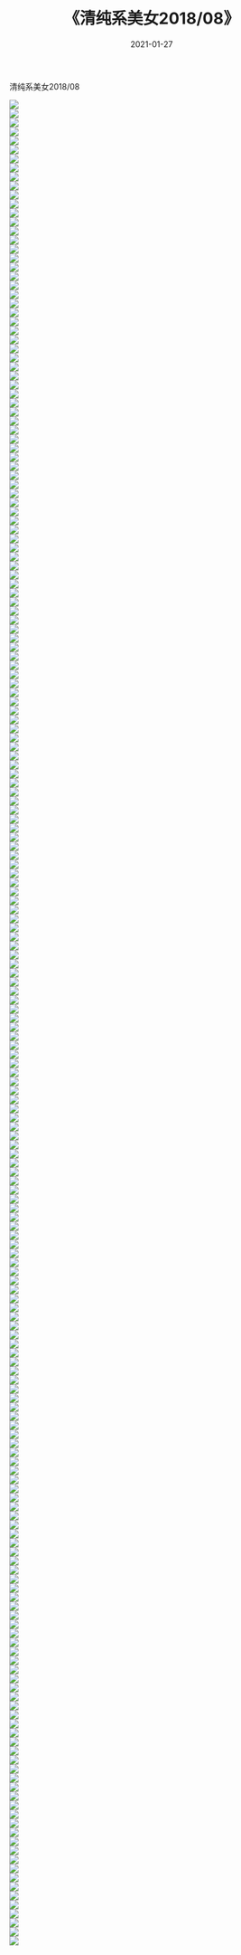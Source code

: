 ﻿---
layout: post
title:  《清纯系美女2018/08》
date:   2021-01-27
img: http://img.660000.xyz/Sharelink/清纯系美女/2018/08/000.jpg
categories: [美女, 清纯, 唯美]
---

清纯系美女2018/08

 ![](http://img.660000.xyz/Sharelink/清纯系美女/2018/08/001.jpg) <br>![](http://img.660000.xyz/Sharelink/清纯系美女/2018/08/002.jpg) <br>![](http://img.660000.xyz/Sharelink/清纯系美女/2018/08/003.jpg) <br>![](http://img.660000.xyz/Sharelink/清纯系美女/2018/08/004.jpg) <br>![](http://img.660000.xyz/Sharelink/清纯系美女/2018/08/005.jpg) <br>![](http://img.660000.xyz/Sharelink/清纯系美女/2018/08/006.jpg) <br>![](http://img.660000.xyz/Sharelink/清纯系美女/2018/08/007.jpg) <br>![](http://img.660000.xyz/Sharelink/清纯系美女/2018/08/008.jpg) <br>![](http://img.660000.xyz/Sharelink/清纯系美女/2018/08/009.jpg) <br>![](http://img.660000.xyz/Sharelink/清纯系美女/2018/08/010.jpg) <br>![](http://img.660000.xyz/Sharelink/清纯系美女/2018/08/011.jpg) <br>![](http://img.660000.xyz/Sharelink/清纯系美女/2018/08/012.jpg) <br>![](http://img.660000.xyz/Sharelink/清纯系美女/2018/08/013.jpg) <br>![](http://img.660000.xyz/Sharelink/清纯系美女/2018/08/014.jpg) <br>![](http://img.660000.xyz/Sharelink/清纯系美女/2018/08/015.jpg) <br>![](http://img.660000.xyz/Sharelink/清纯系美女/2018/08/016.jpg) <br>![](http://img.660000.xyz/Sharelink/清纯系美女/2018/08/017.jpg) <br>![](http://img.660000.xyz/Sharelink/清纯系美女/2018/08/018.jpg) <br>![](http://img.660000.xyz/Sharelink/清纯系美女/2018/08/019.jpg) <br>![](http://img.660000.xyz/Sharelink/清纯系美女/2018/08/020.jpg) <br>![](http://img.660000.xyz/Sharelink/清纯系美女/2018/08/021.jpg) <br>![](http://img.660000.xyz/Sharelink/清纯系美女/2018/08/022.jpg) <br>![](http://img.660000.xyz/Sharelink/清纯系美女/2018/08/023.jpg) <br>![](http://img.660000.xyz/Sharelink/清纯系美女/2018/08/024.jpg) <br>![](http://img.660000.xyz/Sharelink/清纯系美女/2018/08/025.jpg) <br>![](http://img.660000.xyz/Sharelink/清纯系美女/2018/08/026.jpg) <br>![](http://img.660000.xyz/Sharelink/清纯系美女/2018/08/027.jpg) <br>![](http://img.660000.xyz/Sharelink/清纯系美女/2018/08/028.jpg) <br>![](http://img.660000.xyz/Sharelink/清纯系美女/2018/08/029.jpg) <br>![](http://img.660000.xyz/Sharelink/清纯系美女/2018/08/030.jpg) <br>![](http://img.660000.xyz/Sharelink/清纯系美女/2018/08/031.jpg) <br>![](http://img.660000.xyz/Sharelink/清纯系美女/2018/08/032.jpg) <br>![](http://img.660000.xyz/Sharelink/清纯系美女/2018/08/033.jpg) <br>![](http://img.660000.xyz/Sharelink/清纯系美女/2018/08/034.jpg) <br>![](http://img.660000.xyz/Sharelink/清纯系美女/2018/08/035.jpg) <br>![](http://img.660000.xyz/Sharelink/清纯系美女/2018/08/036.jpg) <br>![](http://img.660000.xyz/Sharelink/清纯系美女/2018/08/037.jpg) <br>![](http://img.660000.xyz/Sharelink/清纯系美女/2018/08/038.jpg) <br>![](http://img.660000.xyz/Sharelink/清纯系美女/2018/08/039.jpg) <br>![](http://img.660000.xyz/Sharelink/清纯系美女/2018/08/040.jpg) <br>![](http://img.660000.xyz/Sharelink/清纯系美女/2018/08/041.jpg) <br>![](http://img.660000.xyz/Sharelink/清纯系美女/2018/08/042.jpg) <br>![](http://img.660000.xyz/Sharelink/清纯系美女/2018/08/043.jpg) <br>![](http://img.660000.xyz/Sharelink/清纯系美女/2018/08/044.jpg) <br>![](http://img.660000.xyz/Sharelink/清纯系美女/2018/08/045.jpg) <br>![](http://img.660000.xyz/Sharelink/清纯系美女/2018/08/046.jpg) <br>![](http://img.660000.xyz/Sharelink/清纯系美女/2018/08/047.jpg) <br>![](http://img.660000.xyz/Sharelink/清纯系美女/2018/08/048.jpg) <br>![](http://img.660000.xyz/Sharelink/清纯系美女/2018/08/049.jpg) <br>![](http://img.660000.xyz/Sharelink/清纯系美女/2018/08/050.jpg) <br>![](http://img.660000.xyz/Sharelink/清纯系美女/2018/08/051.jpg) <br>![](http://img.660000.xyz/Sharelink/清纯系美女/2018/08/052.jpg) <br>![](http://img.660000.xyz/Sharelink/清纯系美女/2018/08/053.jpg) <br>![](http://img.660000.xyz/Sharelink/清纯系美女/2018/08/054.jpg) <br>![](http://img.660000.xyz/Sharelink/清纯系美女/2018/08/055.jpg) <br>![](http://img.660000.xyz/Sharelink/清纯系美女/2018/08/056.jpg) <br>![](http://img.660000.xyz/Sharelink/清纯系美女/2018/08/057.jpg) <br>![](http://img.660000.xyz/Sharelink/清纯系美女/2018/08/058.jpg) <br>![](http://img.660000.xyz/Sharelink/清纯系美女/2018/08/059.jpg) <br>![](http://img.660000.xyz/Sharelink/清纯系美女/2018/08/060.jpg) <br>![](http://img.660000.xyz/Sharelink/清纯系美女/2018/08/061.jpg) <br>![](http://img.660000.xyz/Sharelink/清纯系美女/2018/08/062.jpg) <br>![](http://img.660000.xyz/Sharelink/清纯系美女/2018/08/063.jpg) <br>![](http://img.660000.xyz/Sharelink/清纯系美女/2018/08/064.jpg) <br>![](http://img.660000.xyz/Sharelink/清纯系美女/2018/08/065.jpg) <br>![](http://img.660000.xyz/Sharelink/清纯系美女/2018/08/066.jpg) <br>![](http://img.660000.xyz/Sharelink/清纯系美女/2018/08/067.jpg) <br>![](http://img.660000.xyz/Sharelink/清纯系美女/2018/08/068.jpg) <br>![](http://img.660000.xyz/Sharelink/清纯系美女/2018/08/069.jpg) <br>![](http://img.660000.xyz/Sharelink/清纯系美女/2018/08/070.jpg) <br>![](http://img.660000.xyz/Sharelink/清纯系美女/2018/08/071.jpg) <br>![](http://img.660000.xyz/Sharelink/清纯系美女/2018/08/072.jpg) <br>![](http://img.660000.xyz/Sharelink/清纯系美女/2018/08/073.jpg) <br>![](http://img.660000.xyz/Sharelink/清纯系美女/2018/08/074.jpg) <br>![](http://img.660000.xyz/Sharelink/清纯系美女/2018/08/075.jpg) <br>![](http://img.660000.xyz/Sharelink/清纯系美女/2018/08/076.jpg) <br>![](http://img.660000.xyz/Sharelink/清纯系美女/2018/08/077.jpg) <br>![](http://img.660000.xyz/Sharelink/清纯系美女/2018/08/078.jpg) <br>![](http://img.660000.xyz/Sharelink/清纯系美女/2018/08/079.jpg) <br>![](http://img.660000.xyz/Sharelink/清纯系美女/2018/08/080.jpg) <br>![](http://img.660000.xyz/Sharelink/清纯系美女/2018/08/081.jpg) <br>![](http://img.660000.xyz/Sharelink/清纯系美女/2018/08/082.jpg) <br>![](http://img.660000.xyz/Sharelink/清纯系美女/2018/08/083.jpg) <br>![](http://img.660000.xyz/Sharelink/清纯系美女/2018/08/084.jpg) <br>![](http://img.660000.xyz/Sharelink/清纯系美女/2018/08/085.jpg) <br>![](http://img.660000.xyz/Sharelink/清纯系美女/2018/08/086.jpg) <br>![](http://img.660000.xyz/Sharelink/清纯系美女/2018/08/087.jpg) <br>![](http://img.660000.xyz/Sharelink/清纯系美女/2018/08/088.jpg) <br>![](http://img.660000.xyz/Sharelink/清纯系美女/2018/08/089.jpg) <br>![](http://img.660000.xyz/Sharelink/清纯系美女/2018/08/090.jpg) <br>![](http://img.660000.xyz/Sharelink/清纯系美女/2018/08/091.jpg) <br>![](http://img.660000.xyz/Sharelink/清纯系美女/2018/08/092.jpg) <br>![](http://img.660000.xyz/Sharelink/清纯系美女/2018/08/093.jpg) <br>![](http://img.660000.xyz/Sharelink/清纯系美女/2018/08/094.jpg) <br>![](http://img.660000.xyz/Sharelink/清纯系美女/2018/08/095.jpg) <br>![](http://img.660000.xyz/Sharelink/清纯系美女/2018/08/096.jpg) <br>![](http://img.660000.xyz/Sharelink/清纯系美女/2018/08/097.jpg) <br>![](http://img.660000.xyz/Sharelink/清纯系美女/2018/08/098.jpg) <br>![](http://img.660000.xyz/Sharelink/清纯系美女/2018/08/099.jpg) <br>![](http://img.660000.xyz/Sharelink/清纯系美女/2018/08/100.jpg) <br>![](http://img.660000.xyz/Sharelink/清纯系美女/2018/08/101.jpg) <br>![](http://img.660000.xyz/Sharelink/清纯系美女/2018/08/102.jpg) <br>![](http://img.660000.xyz/Sharelink/清纯系美女/2018/08/103.jpg) <br>![](http://img.660000.xyz/Sharelink/清纯系美女/2018/08/104.jpg) <br>![](http://img.660000.xyz/Sharelink/清纯系美女/2018/08/105.jpg) <br>![](http://img.660000.xyz/Sharelink/清纯系美女/2018/08/106.jpg) <br>![](http://img.660000.xyz/Sharelink/清纯系美女/2018/08/107.jpg) <br>![](http://img.660000.xyz/Sharelink/清纯系美女/2018/08/108.jpg) <br>![](http://img.660000.xyz/Sharelink/清纯系美女/2018/08/109.jpg) <br>![](http://img.660000.xyz/Sharelink/清纯系美女/2018/08/110.jpg) <br>![](http://img.660000.xyz/Sharelink/清纯系美女/2018/08/111.jpg) <br>![](http://img.660000.xyz/Sharelink/清纯系美女/2018/08/112.jpg) <br>![](http://img.660000.xyz/Sharelink/清纯系美女/2018/08/113.jpg) <br>![](http://img.660000.xyz/Sharelink/清纯系美女/2018/08/114.jpg) <br>![](http://img.660000.xyz/Sharelink/清纯系美女/2018/08/115.jpg) <br>![](http://img.660000.xyz/Sharelink/清纯系美女/2018/08/116.jpg) <br>![](http://img.660000.xyz/Sharelink/清纯系美女/2018/08/117.jpg) <br>![](http://img.660000.xyz/Sharelink/清纯系美女/2018/08/118.jpg) <br>![](http://img.660000.xyz/Sharelink/清纯系美女/2018/08/119.jpg) <br>![](http://img.660000.xyz/Sharelink/清纯系美女/2018/08/120.jpg) <br>![](http://img.660000.xyz/Sharelink/清纯系美女/2018/08/121.jpg) <br>![](http://img.660000.xyz/Sharelink/清纯系美女/2018/08/122.jpg) <br>![](http://img.660000.xyz/Sharelink/清纯系美女/2018/08/123.jpg) <br>![](http://img.660000.xyz/Sharelink/清纯系美女/2018/08/124.jpg) <br>![](http://img.660000.xyz/Sharelink/清纯系美女/2018/08/125.jpg) <br>![](http://img.660000.xyz/Sharelink/清纯系美女/2018/08/126.jpg) <br>![](http://img.660000.xyz/Sharelink/清纯系美女/2018/08/127.jpg) <br>![](http://img.660000.xyz/Sharelink/清纯系美女/2018/08/128.jpg) <br>![](http://img.660000.xyz/Sharelink/清纯系美女/2018/08/129.jpg) <br>![](http://img.660000.xyz/Sharelink/清纯系美女/2018/08/130.jpg) <br>![](http://img.660000.xyz/Sharelink/清纯系美女/2018/08/131.jpg) <br>![](http://img.660000.xyz/Sharelink/清纯系美女/2018/08/132.jpg) <br>![](http://img.660000.xyz/Sharelink/清纯系美女/2018/08/133.jpg) <br>![](http://img.660000.xyz/Sharelink/清纯系美女/2018/08/134.jpg) <br>![](http://img.660000.xyz/Sharelink/清纯系美女/2018/08/135.jpg) <br>![](http://img.660000.xyz/Sharelink/清纯系美女/2018/08/136.jpg) <br>![](http://img.660000.xyz/Sharelink/清纯系美女/2018/08/137.jpg) <br>![](http://img.660000.xyz/Sharelink/清纯系美女/2018/08/138.jpg) <br>![](http://img.660000.xyz/Sharelink/清纯系美女/2018/08/139.jpg) <br>![](http://img.660000.xyz/Sharelink/清纯系美女/2018/08/140.jpg) <br>![](http://img.660000.xyz/Sharelink/清纯系美女/2018/08/141.jpg) <br>![](http://img.660000.xyz/Sharelink/清纯系美女/2018/08/142.jpg) <br>![](http://img.660000.xyz/Sharelink/清纯系美女/2018/08/143.jpg) <br>![](http://img.660000.xyz/Sharelink/清纯系美女/2018/08/144.jpg) <br>![](http://img.660000.xyz/Sharelink/清纯系美女/2018/08/145.jpg) <br>![](http://img.660000.xyz/Sharelink/清纯系美女/2018/08/146.jpg) <br>![](http://img.660000.xyz/Sharelink/清纯系美女/2018/08/147.jpg) <br>![](http://img.660000.xyz/Sharelink/清纯系美女/2018/08/148.jpg) <br>![](http://img.660000.xyz/Sharelink/清纯系美女/2018/08/149.jpg) <br>![](http://img.660000.xyz/Sharelink/清纯系美女/2018/08/150.jpg) <br>![](http://img.660000.xyz/Sharelink/清纯系美女/2018/08/151.jpg) <br>![](http://img.660000.xyz/Sharelink/清纯系美女/2018/08/152.jpg) <br>![](http://img.660000.xyz/Sharelink/清纯系美女/2018/08/153.jpg) <br>![](http://img.660000.xyz/Sharelink/清纯系美女/2018/08/154.jpg) <br>![](http://img.660000.xyz/Sharelink/清纯系美女/2018/08/155.jpg) <br>![](http://img.660000.xyz/Sharelink/清纯系美女/2018/08/156.jpg) <br>![](http://img.660000.xyz/Sharelink/清纯系美女/2018/08/157.jpg) <br>![](http://img.660000.xyz/Sharelink/清纯系美女/2018/08/158.jpg) <br>![](http://img.660000.xyz/Sharelink/清纯系美女/2018/08/159.jpg) <br>![](http://img.660000.xyz/Sharelink/清纯系美女/2018/08/160.jpg) <br>![](http://img.660000.xyz/Sharelink/清纯系美女/2018/08/161.jpg) <br>![](http://img.660000.xyz/Sharelink/清纯系美女/2018/08/162.jpg) <br>![](http://img.660000.xyz/Sharelink/清纯系美女/2018/08/163.jpg) <br>![](http://img.660000.xyz/Sharelink/清纯系美女/2018/08/164.jpg) <br>![](http://img.660000.xyz/Sharelink/清纯系美女/2018/08/165.jpg) <br>![](http://img.660000.xyz/Sharelink/清纯系美女/2018/08/166.jpg) <br>![](http://img.660000.xyz/Sharelink/清纯系美女/2018/08/167.jpg) <br>![](http://img.660000.xyz/Sharelink/清纯系美女/2018/08/168.jpg) <br>![](http://img.660000.xyz/Sharelink/清纯系美女/2018/08/169.jpg) <br>![](http://img.660000.xyz/Sharelink/清纯系美女/2018/08/170.jpg) <br>![](http://img.660000.xyz/Sharelink/清纯系美女/2018/08/171.jpg) <br>![](http://img.660000.xyz/Sharelink/清纯系美女/2018/08/172.jpg) <br>![](http://img.660000.xyz/Sharelink/清纯系美女/2018/08/173.jpg) <br>![](http://img.660000.xyz/Sharelink/清纯系美女/2018/08/174.jpg) <br>![](http://img.660000.xyz/Sharelink/清纯系美女/2018/08/175.jpg) <br>![](http://img.660000.xyz/Sharelink/清纯系美女/2018/08/176.jpg) <br>![](http://img.660000.xyz/Sharelink/清纯系美女/2018/08/177.jpg) <br>![](http://img.660000.xyz/Sharelink/清纯系美女/2018/08/178.jpg) <br>![](http://img.660000.xyz/Sharelink/清纯系美女/2018/08/179.jpg) <br>![](http://img.660000.xyz/Sharelink/清纯系美女/2018/08/180.jpg) <br>![](http://img.660000.xyz/Sharelink/清纯系美女/2018/08/181.jpg) <br>![](http://img.660000.xyz/Sharelink/清纯系美女/2018/08/182.jpg) <br>![](http://img.660000.xyz/Sharelink/清纯系美女/2018/08/183.jpg) <br>![](http://img.660000.xyz/Sharelink/清纯系美女/2018/08/184.jpg) <br>![](http://img.660000.xyz/Sharelink/清纯系美女/2018/08/185.jpg) <br>![](http://img.660000.xyz/Sharelink/清纯系美女/2018/08/186.jpg) <br>![](http://img.660000.xyz/Sharelink/清纯系美女/2018/08/187.jpg) <br>![](http://img.660000.xyz/Sharelink/清纯系美女/2018/08/188.jpg) <br>![](http://img.660000.xyz/Sharelink/清纯系美女/2018/08/189.jpg) <br>![](http://img.660000.xyz/Sharelink/清纯系美女/2018/08/190.jpg) <br>![](http://img.660000.xyz/Sharelink/清纯系美女/2018/08/191.jpg) <br>![](http://img.660000.xyz/Sharelink/清纯系美女/2018/08/192.jpg) <br>![](http://img.660000.xyz/Sharelink/清纯系美女/2018/08/193.jpg) <br>![](http://img.660000.xyz/Sharelink/清纯系美女/2018/08/194.jpg) <br>![](http://img.660000.xyz/Sharelink/清纯系美女/2018/08/195.jpg) <br>![](http://img.660000.xyz/Sharelink/清纯系美女/2018/08/196.jpg) <br>![](http://img.660000.xyz/Sharelink/清纯系美女/2018/08/197.jpg) <br>![](http://img.660000.xyz/Sharelink/清纯系美女/2018/08/198.jpg) <br>![](http://img.660000.xyz/Sharelink/清纯系美女/2018/08/199.jpg) <br>![](http://img.660000.xyz/Sharelink/清纯系美女/2018/08/200.jpg) <br>![](http://img.660000.xyz/Sharelink/清纯系美女/2018/08/201.jpg) <br>![](http://img.660000.xyz/Sharelink/清纯系美女/2018/08/202.jpg) <br>![](http://img.660000.xyz/Sharelink/清纯系美女/2018/08/203.jpg) <br>![](http://img.660000.xyz/Sharelink/清纯系美女/2018/08/204.jpg) <br>